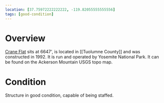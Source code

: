 ```yaml
---
location: [37.75972222222222, -119.82055555555556]
tags: [good-condition]
---
```


# Overview

[Crane Flat](http://www.peakbagging.com/CALookoutPhotos/CraneFlat.html) sits at 6647', is located in [[Tuolumne County]] and was constructed in 1992. It is run and operated by Yosemite National Park. It can be found on the Ackerson Mountain USGS topo map.

# Condition

Structure in good condition, capable of being staffed.